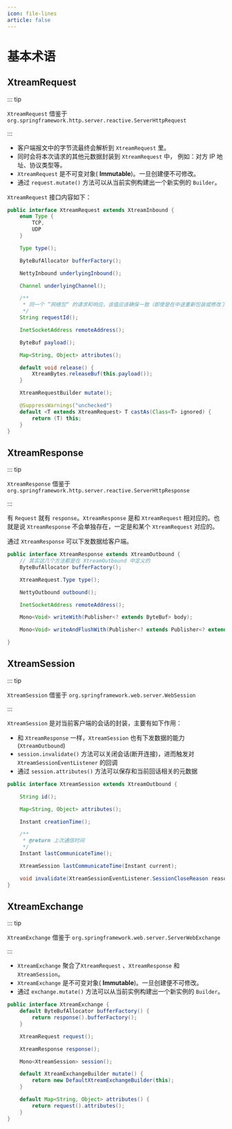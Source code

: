 ```yaml
---
icon: file-lines
article: false
---
```


# 基本术语

## XtreamRequest

::: tip

`XtreamRequest` 借鉴于 `org.springframework.http.server.reactive.ServerHttpRequest`

:::

- 客户端报文中的字节流最终会解析到 `XtreamRequest` 里。
- 同时会将本次请求的其他元数据封装到 `XtreamRequest` 中， 例如：对方 IP 地址、协议类型等。
- `XtreamRequest` 是不可变对象( **Immutable**)。一旦创建便不可修改。
- 通过 `request.mutate()` 方法可以从当前实例构建出一个新实例的 `Builder`。

`XtreamRequest` 接口内容如下：

```java
public interface XtreamRequest extends XtreamInbound {
    enum Type {
        TCP,
        UDP
    }

    Type type();

    ByteBufAllocator bufferFactory();

    NettyInbound underlyingInbound();

    Channel underlyingChannel();

    /**
     * 同一个 ”网络包“ 的请求和响应，该值应该确保一致（即使是在中途重新包装或修改了 {@link XtreamRequest} 对象）。
     */
    String requestId();

    InetSocketAddress remoteAddress();

    ByteBuf payload();

    Map<String, Object> attributes();

    default void release() {
        XtreamBytes.releaseBuf(this.payload());
    }

    XtreamRequestBuilder mutate();

    @SuppressWarnings("unchecked")
    default <T extends XtreamRequest> T castAs(Class<T> ignored) {
        return (T) this;
    }
}
```

## XtreamResponse

::: tip

`XtreamResponse` 借鉴于 `org.springframework.http.server.reactive.ServerHttpResponse`

:::

有 `Request` 就有 `response`。`XtreamResponse` 是和 `XtreamRequest` 相对应的。也就是说 `XtreamResponse` 不会单独存在，一定是和某个 `XtreamRequest` 对应的。

通过 `XtreamResponse` 可以下发数据给客户端。

```java
public interface XtreamResponse extends XtreamOutbound {
    // 其实这几个方法都是在 XtreamOutbound 中定义的
    ByteBufAllocator bufferFactory();

    XtreamRequest.Type type();

    NettyOutbound outbound();

    InetSocketAddress remoteAddress();

    Mono<Void> writeWith(Publisher<? extends ByteBuf> body);

    Mono<Void> writeAndFlushWith(Publisher<? extends Publisher<? extends ByteBuf>> publisher);

}
```

## XtreamSession

::: tip

`XtreamSession` 借鉴于 `org.springframework.web.server.WebSession`

:::

`XtreamSession` 是对当前客户端的会话的封装，主要有如下作用：

- 和 `XtreamResponse` 一样，`XtreamSession` 也有下发数据的能力(`XtreamOutbound`)
- `session.invalidate()` 方法可以关闭会话(断开连接)，进而触发对 `XtreamSessionEventListener` 的回调
- 通过 `session.attributes()` 方法可以保存和当前回话相关的元数据

```java
public interface XtreamSession extends XtreamOutbound {

    String id();

    Map<String, Object> attributes();

    Instant creationTime();

    /**
     * @return 上次通信时间
     */
    Instant lastCommunicateTime();

    XtreamSession lastCommunicateTime(Instant current);

    void invalidate(XtreamSessionEventListener.SessionCloseReason reason);
}
```

## XtreamExchange

::: tip

`XtreamExchange` 借鉴于 `org.springframework.web.server.ServerWebExchange`

:::

- `XtreamExchange` 聚合了`XtreamRequest` 、`XtreamResponse` 和 `XtreamSession`。
- `XtreamExchange` 是不可变对象( **Immutable**)。一旦创建便不可修改。
- 通过 `exchange.mutate()` 方法可以从当前实例构建出一个新实例的 `Builder`。

```java
public interface XtreamExchange {
    default ByteBufAllocator bufferFactory() {
        return response().bufferFactory();
    }

    XtreamRequest request();

    XtreamResponse response();

    Mono<XtreamSession> session();

    default XtreamExchangeBuilder mutate() {
        return new DefaultXtreamExchangeBuilder(this);
    }

    default Map<String, Object> attributes() {
        return request().attributes();
    }
}
```
